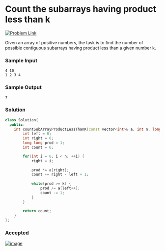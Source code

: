 # Count the subarrays having product less than k

[![Problem Link](https://img.shields.io/badge/GeeksforGeeks-298D46?style=for-the-badge&logo=geeksforgeeks&logoColor=white)](https://practice.geeksforgeeks.org/problems/count-the-subarrays-having-product-less-than-k1708/1/)

Given an array of positive numbers, the task is to find the number of possible contiguous subarrays having product less than a given number k.

### Sample Input
```
4 10
1 2 3 4
```
### Sample Output
```
7
```

### Solution
```cpp
class Solution{
  public:
    int countSubArrayProductLessThanK(const vector<int>& a, int n, long long k) {
        int left = 0;
        int right = 0;
        long long prod = 1;
        int count = 0;

        for(int i = 0; i < n; ++i) {
            right = i;
            
            prod *= a[right];
            count += right - left + 1;
            
            while(prod >= k) {
                prod /= a[left++];
                count -= 1;
            }
        }
        
        return count;
    }
};
```

### Accepted

[![image](https://user-images.githubusercontent.com/44930179/147875288-7a331373-0f73-42be-948a-942a4ec355c8.png)](https://practice.geeksforgeeks.org/viewSol.php?subId=5c7858d0d792b06c87077adf6e8d99d8&pid=703804&user=jhasuraj)
